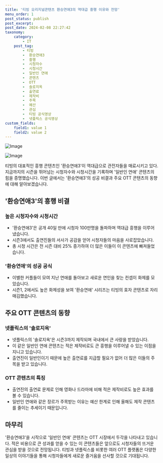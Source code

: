```yaml
---
title: '티빙 오리지널콘텐츠 환승연애3의 역대급 흥행 이유와 전망'
menu_order: 1
post_status: publish
post_excerpt: 
post_date: 2024-02-08 22:27:42
taxonomy:
    category:
        - IT
    post_tag:
        - 티빙
        -  환승연애3
        -  흥행
        -  시청자수
        -  시청시간
        -  일반인 연애
        -  콘텐츠
        -  OTT
        -  솔로지옥
        -  출연료
        -  제작비
        -  주목
        -  예산
        -  관심
        -  티빙 공식영상
        -  넷플릭스 공식영상
custom_fields:
    field1: value 1
    field2: value 2
---
```


![Image](https://imgnews.pstatic.net/image/016/2024/02/08/20240208000502_0_20240208165201444.jpg?type=w647)

![Image](https://imgnews.pstatic.net/image/016/2024/02/08/20231215000652_0_20240208165201448.jpg?type=w647)

티빙의 대표적인 흥행 콘텐츠인 '환승연애3'이 역대급으로 관전자들을 매료시키고 있다. 지금까지의 시즌을 뛰어넘는 시청자수와 시청시간을 기록하며 '일반인 연애' 콘텐츠의 힘을 증명했습니다. 이번 글에서는 '환승연애3'의 성공 비결과 주요 OTT 콘텐츠의 동향에 대해 알아보겠습니다.
## '환승연애3'의 흥행 비결
### 높은 시청자수와 시청시간
- '환승연애3'은 공개 40일 만에 시청자 100만명을 돌파하며 역대급 흥행을 이루어 냈습니다.
- 시즌3에서도 출연진들의 서사가 공감을 얻어 시청자들의 마음을 사로잡았습니다.
- 총 시청 시간은 전 시즌 대비 25% 증가하여 더 많은 이들이 이 콘텐츠에 빠져들었습니다.
### '환승연애'의 성공 공식
- 이별한 커플들이 모여 지난 연애를 돌아보고 새로운 연인을 찾는 컨셉이 화제를 모았습니다.
- 시즌1, 2에서도 높은 화제성을 보여 '환승연애' 시리즈는 티빙의 효자 콘텐츠로 자리매김했습니다.
## 주요 OTT 콘텐츠의 동향
### 넷플릭스의 '솔로지옥'
- 넷플릭스의 '솔로지옥'은 시즌3까지 제작되며 국내에서 큰 사랑을 받았습니다.
- 이 같은 일반인 연애 콘텐츠는 적은 제작비로도 큰 흥행을 이루어낼 수 있는 이점을 지니고 있습니다.
- 출연진이 일반인이기 때문에 높은 출연료를 지급할 필요가 없어 더 많은 이들의 주목을 받고 있습니다.
### OTT 콘텐츠의 특징
- 출연진의 출연료 문제로 인해 영화나 드라마에 비해 적은 제작비로도 높은 효과를 볼 수 있습니다.
- 일반인 연애와 같은 장르가 주목받는 이유는 예산 한계로 인해 올해도 제작 콘텐츠를 줄이는 추세이기 때문입니다.
## 마무리
'환승연애3'을 시작으로 '일반인 연애' 콘텐츠는 OTT 시장에서 두각을 나타내고 있습니다. 적은 비용으로 큰 성과를 얻을 수 있는 이 콘텐츠들은 앞으로도 시청자들의 뜨거운 관심을 받을 것으로 전망됩니다. 티빙과 넷플릭스를 비롯한 여러 OTT 플랫폼은 다양한 일상의 이야기들을 통해 시청자들에게 새로운 즐거움을 선사할 것으로 기대됩니다.
